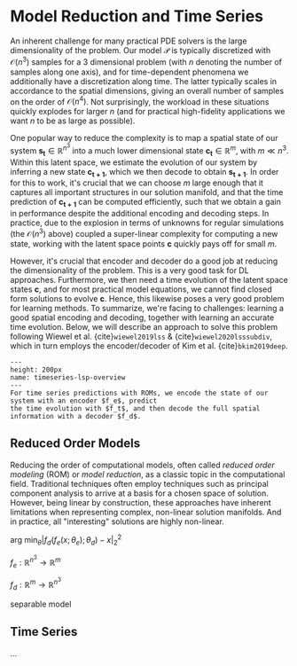 Model Reduction and Time Series
=======================

An inherent challenge for many practical PDE solvers is the large dimensionality of the problem.
Our model $\mathcal{P}$ is typically discretized with $\mathcal{O}(n^3)$ samples for a 3 dimensional 
problem (with $n$ denoting the number of samples along one axis), 
and for time-dependent phenomena we additionally have a discretization along
time. The latter typically scales in accordance to the spatial dimensions, giving an
overall number of samples on the order of $\mathcal{O}(n^4)$. Not surprisingly, 
the workload in these situations quickly explodes for larger $n$ (and for practical high-fidelity applications we want $n$ to be as large as possible).

One popular way to reduce the complexity is to map a spatial state of our system $\mathbf{s_t} \in \mathbb{R}^{n^3}$
into a much lower dimensional state $\mathbf{c_t} \in \mathbb{R}^{m}$, with $m \ll n^3$. Within this latent space,
we estimate the evolution of our system by inferring a new state $\mathbf{c_{t+1}}$, which we then decode to obtain $\mathbf{s_{t+1}}$. In order for this to work, it's crucial that we can choose $m$ large enough that it captures all important structures in our solution manifold, and that the time prediction of $\mathbf{c_{t+1}}$ can be computed efficiently, such that we obtain a gain in performance despite the additional encoding and decoding steps. In practice, due to the explosion in terms of unknowns for regular simulations (the $\mathcal{O}(n^3)$ above) coupled a super-linear complexity for computing a new state, working with the latent space points $\mathbf{c}$ quickly pays off for small $m$.

However, it's crucial that encoder and decoder do a good job at reducing the dimensionality of the problem. This is a very good task for DL approaches. Furthermore, we then need a time evolution of the latent space states $\mathbf{c}$, and for most practical model equations, we cannot find closed form solutions to evolve $\mathbf{c}$. Hence, this likewise poses a very good problem for learning methods. To summarize, we're facing to challenges: learning a good spatial encoding and decoding, together with learning an accurate time evolution.
Below, we will describe an approach to solve this problem following Wiewel et al.
{cite}`wiewel2019lss` & {cite}`wiewel2020lsssubdiv`, which in turn employs 
the encoder/decoder of Kim et al. {cite}`bkim2019deep`.


```{figure} resources/timeseries-lsp-overview.jpg
---
height: 200px
name: timeseries-lsp-overview
---
For time series predictions with ROMs, we encode the state of our system with an encoder $f_e$, predict 
the time evolution with $f_t$, and then decode the full spatial information with a decoder $f_d$.
```


## Reduced Order Models 

Reducing the order of computational models, often called _reduced order modeling_ (ROM) or _model reduction_,
as a classic topic in the computational field. Traditional techniques often employ techniques such as principal component analysis to arrive at a basis for a chosen space of solution. However, being linear by construction, these approaches have inherent limitations when representing complex, non-linear solution manifolds. And in practice, all "interesting" solutions are highly non-linear.


$\text{arg min}_{\theta} | f_d( f_e(x;\theta_e) ;\theta_d) - x |_2^2$

$f_e: \mathbb{R}^{n^3} \rightarrow \mathbb{R}^{m}$

$f_d: \mathbb{R}^{m} \rightarrow \mathbb{R}^{n^3}$


separable model



## Time Series


...

